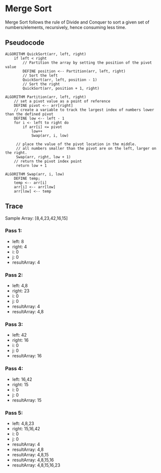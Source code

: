 # Merge Sort
Merge Sort follows the rule of Divide and Conquer to sort a given set of numbers/elements, recursively, hence consuming less time.

## Pseudocode
````
ALGORITHM QuickSort(arr, left, right)
    if left < right
        // Partition the array by setting the position of the pivot value 
        DEFINE position <-- Partition(arr, left, right)
        // Sort the left
        QuickSort(arr, left, position - 1)
        // Sort the right
        QuickSort(arr, position + 1, right)

ALGORITHM Partition(arr, left, right)
    // set a pivot value as a point of reference
    DEFINE pivot <-- arr[right]
    // create a variable to track the largest index of numbers lower than the defined pivot
    DEFINE low <-- left - 1
    for i <- left to right do
        if arr[i] <= pivot
            low++
            Swap(arr, i, low)

     // place the value of the pivot location in the middle.
     // all numbers smaller than the pivot are on the left, larger on the right. 
     Swap(arr, right, low + 1)
    // return the pivot index point
     return low + 1

ALGORITHM Swap(arr, i, low)
    DEFINE temp;
    temp <-- arr[i]
    arr[i] <-- arr[low]
    arr[low] <-- temp
````
## Trace
Sample Array: [8,4,23,42,16,15]

### Pass 1:
- left: 8
- right: 4
- i: 0
- j: 0
- resultArray: 4

### Pass 2:
- left: 4,8
- right: 23
- i: 0
- j: 0
- resultArray: 4
- resultArray: 4,8

### Pass 3:
- left: 42
- right: 16
- i: 0
- j: 0
- resultArray: 16

### Pass 4:
- left: 16,42
- right: 15
- i: 0
- j: 0
- resultArray: 15

### Pass 5:
- left: 4,8,23
- right: 15,16,42
- i: 0
- j: 0
- resultArray: 4
- resultArray: 4,8
- resultArray: 4,8,15
- resultArray: 4,8,15,16
- resultArray: 4,8,15,16,23




